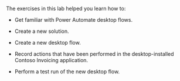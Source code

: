 The exercises in this lab helped you learn how to:

-   Get familiar with Power Automate desktop flows.

-   Create a new solution.

-   Create a new desktop flow.

-   Record actions that have been performed in the desktop-installed Contoso Invoicing application.

-   Perform a test run of the new desktop flow.
